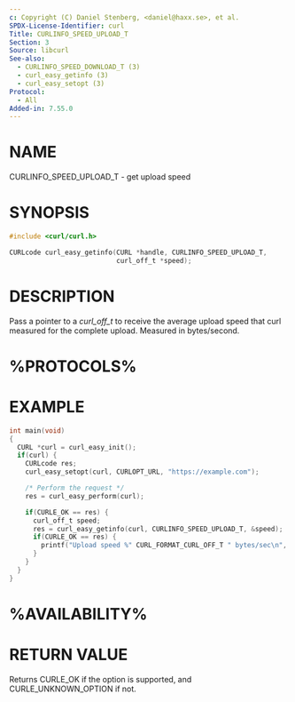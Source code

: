 ```yaml
---
c: Copyright (C) Daniel Stenberg, <daniel@haxx.se>, et al.
SPDX-License-Identifier: curl
Title: CURLINFO_SPEED_UPLOAD_T
Section: 3
Source: libcurl
See-also:
  - CURLINFO_SPEED_DOWNLOAD_T (3)
  - curl_easy_getinfo (3)
  - curl_easy_setopt (3)
Protocol:
  - All
Added-in: 7.55.0
---
```


# NAME

CURLINFO_SPEED_UPLOAD_T - get upload speed

# SYNOPSIS

~~~c
#include <curl/curl.h>

CURLcode curl_easy_getinfo(CURL *handle, CURLINFO_SPEED_UPLOAD_T,
                           curl_off_t *speed);
~~~

# DESCRIPTION

Pass a pointer to a *curl_off_t* to receive the average upload speed that
curl measured for the complete upload. Measured in bytes/second.

# %PROTOCOLS%

# EXAMPLE

~~~c
int main(void)
{
  CURL *curl = curl_easy_init();
  if(curl) {
    CURLcode res;
    curl_easy_setopt(curl, CURLOPT_URL, "https://example.com");

    /* Perform the request */
    res = curl_easy_perform(curl);

    if(CURLE_OK == res) {
      curl_off_t speed;
      res = curl_easy_getinfo(curl, CURLINFO_SPEED_UPLOAD_T, &speed);
      if(CURLE_OK == res) {
        printf("Upload speed %" CURL_FORMAT_CURL_OFF_T " bytes/sec\n", speed);
      }
    }
  }
}
~~~

# %AVAILABILITY%

# RETURN VALUE

Returns CURLE_OK if the option is supported, and CURLE_UNKNOWN_OPTION if not.
